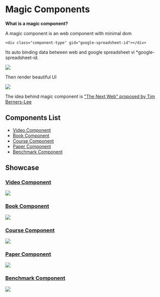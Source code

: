 # Magic Components

**What is a magic component?**

A magic component is an web component with minimal dom

```
<div class="component-type" gid="google-spreadsheet-id"></div>
```

Its auto binding data between web and google spreadsheet vi *google-spreadsheet-id.

![](http://i.imgur.com/72DEC8O.png)

Then render beautiful UI

![](http://i.imgur.com/X9scMZ1.png)

The idea behind magic component is ["The Next Web" proposed by Tim Berners-Lee](https://www.ted.com/talks/tim_berners_lee_on_the_next_web?language=en)

## Components List

* [Video Component](#video-component)
* [Book Component](#book-component)
* [Course Component](#course-component)
* [Paper Component](#paper-component)
* [Benchmark Component](#benchmark-component)

## Showcase

### [Video Component](https://github.com/magizbox/magiz-c-video)

![](https://camo.githubusercontent.com/ca4dca90c449272a766b7b7720acccce4d465ced/687474703a2f2f692e696d6775722e636f6d2f785744314c78452e706e67)

### [Book Component](https://github.com/magizbox/magiz-c-book)

![](https://camo.githubusercontent.com/32594a65d967549f44cc12b5bcad2772c7267f17/687474703a2f2f692e696d6775722e636f6d2f69384c416639562e706e67)

### [Course Component](https://github.com/magizbox/magiz-c-course)

![](https://camo.githubusercontent.com/52ee4f14ce0eea2edbe8f8d4240e5749c8b33e3e/687474703a2f2f692e696d6775722e636f6d2f356e7733624f672e706e67)

### [Paper Component](https://github.com/magizbox/magiz-c-paper)

![](https://camo.githubusercontent.com/697466b7892ba72032feaef838835bc1a0854a89/687474703a2f2f692e696d6775722e636f6d2f6c7766475051452e706e67)

### [Benchmark Component](https://github.com/magizbox/magiz-c-benchmark)

![](https://camo.githubusercontent.com/6b19e193c994153fd4cf5997c29b57f3f490862c/687474703a2f2f692e696d6775722e636f6d2f6a37496342456c2e706e67)

